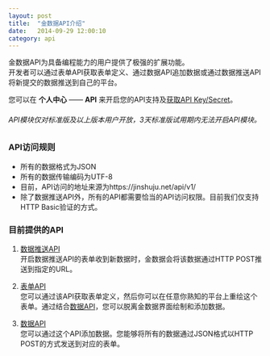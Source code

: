 ```yaml
---
layout: post
title:  "金数据API介绍"
date:   2014-09-29 12:00:10
category: api
---
```


金数据API为具备编程能力的用户提供了极强的扩展功能。  
开发者可以通过表单API获取表单定义、通过数据API追加数据或通过数据推送API将新提交的数据推送到自己的平台。

您可以在 **个人中心** —— **API** 来开启您的API支持及[获取API Key/Secret](api-auth.html)。

###### API模块仅对标准版及以上版本用户开放，3天标准版试用期内无法开启API模块。

### API访问规则

* 所有的数据格式为JSON
* 所有的数据传输编码为UTF-8
* 目前，API访问的地址来源为https://jinshuju.net/api/v1/
* 除了数据推送API外，所有的API都需要恰当的API访问权限。目前我们仅支持HTTP Basic验证的方式。

### 目前提供的API

1. [数据推送API](http-push.html)  
	开启数据推送API的表单收到新数据时，金数据会将该数据通过HTTP POST推送到指定的URL。

2. [表单API](form-api.html)  
	您可以通过该API获取表单定义，然后你可以在任意你熟知的平台上重绘这个表单。通过结合[数据API](entry-api.html)，您可以脱离金数据界面绘制和添加数据。
	
3. [数据API](entry-api.html)  
	您可以通过这个API添加数据。您能够将所有的数据通过JSON格式以HTTP POST的方式发送到对应的表单。
